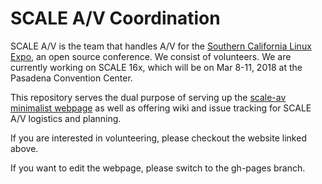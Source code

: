 SCALE A/V Coordination
======================

SCALE A/V is the team that handles A/V for the [Southern California Linux Expo](http://socallinuxexpo.org), an open source conference.  We consist of volunteers.  We are currently working on SCALE 16x, which will be on Mar 8-11, 2018 at the Pasadena Convention Center.

This repository serves the dual purpose of serving up the [scale-av minimalist webpage](http://socallinuxexpo.github.io/scale-av-web/) as well as offering wiki and issue tracking for SCALE A/V logistics and planning.  

If you are interested in volunteering, please checkout the website linked above.
 
If you want to edit the webpage, please switch to the gh-pages branch.
